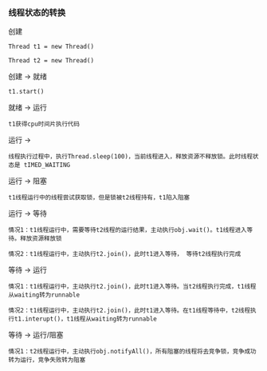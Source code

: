 ### 线程状态的转换

创建

    Thread t1 = new Thread()

    Thread t2 = new Thread()

创建 -> 就绪

    t1.start()

就绪 -> 运行

    t1获得cpu时间片执行代码

运行 ->

    线程执行过程中，执行Thread.sleep(100)，当前线程进入，释放资源不释放锁。此时线程状态是 tIMED_WAITING

运行 -> 阻塞

    t1线程运行中的线程尝试获取锁，但是锁被t2线程持有，t1陷入阻塞

运行 -> 等待

    情况1：t1线程运行中，需要等待t2线程的运行结果，主动执行obj.wait()。t1线程进入等待。释放资源释放锁

    情况2：t1线程运行中，主动执行t2.join()，此时t1进入等待， 等待t2线程执行完成

等待 -> 运行

    情况1：t1线程运行中，主动执行t2.join()，此时t1进入等待。当t2线程执行完成，t1线程从waiting转为runnable

    情况2：t1线程运行中，主动执行t2.join()，此时t1进入等待。在t1线程等待中，t2线程执行t1.interupt()，t1线程从waiting转为runnable

等待 -> 运行/阻塞

    情况1：t2线程运行中，主动执行obj.notifyAll()，所有阻塞的线程将去竞争锁，竞争成功转为运行，竞争失败转为阻塞


    